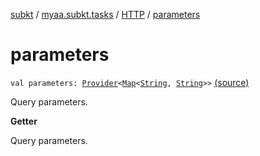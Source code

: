 [subkt](../../index.md) / [myaa.subkt.tasks](../index.md) / [HTTP](index.md) / [parameters](./parameters.md)

# parameters

`val parameters: `[`Provider`](https://docs.gradle.org/current/javadoc/org/gradle/api/provider/Provider.html)`<`[`Map`](https://kotlinlang.org/api/latest/jvm/stdlib/kotlin.collections/-map/index.html)`<`[`String`](https://kotlinlang.org/api/latest/jvm/stdlib/kotlin/-string/index.html)`, `[`String`](https://kotlinlang.org/api/latest/jvm/stdlib/kotlin/-string/index.html)`>>` [(source)](https://github.com/Myaamori/SubKt/blob/0.1.12/src/main/kotlin/myaa/subkt/tasks/tasks.kt#L1361)

Query parameters.

**Getter**

Query parameters.

